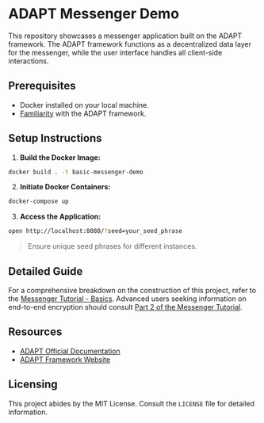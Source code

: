 # ADAPT Messenger Demo

This repository showcases a messenger application built on the ADAPT framework. The ADAPT framework functions as a decentralized data layer for the messenger, while the user interface handles all client-side interactions.

## Prerequisites

- Docker installed on your local machine.
- [Familiarity](#detailed-guide) with the ADAPT framework.

## Setup Instructions

1. **Build the Docker Image:**
```bash
docker build . -t basic-messenger-demo
```

2. **Initiate Docker Containers:**
```bash
docker-compose up
```

3. **Access the Application:**
```bash
open http://localhost:8080/?seed=your_seed_phrase
```
> Ensure unique seed phrases for different instances.

## Detailed Guide

For a comprehensive breakdown on the construction of this project, refer to the [Messenger Tutorial - Basics](https://docs.adaptframework.solutions/release/0.2/messenger-tutorial-1.html). Advanced users seeking information on end-to-end encryption should consult [Part 2 of the Messenger Tutorial](https://docs.adaptframework.solutions/messenger-tutorial-2.html).

## Resources

- [ADAPT Official Documentation](https://docs.adaptframework.solutions/release/0.2/)
- [ADAPT Framework Website](https://www.adaptframework.solutions/)

## Licensing

This project abides by the MIT License. Consult the `LICENSE` file for detailed information.
